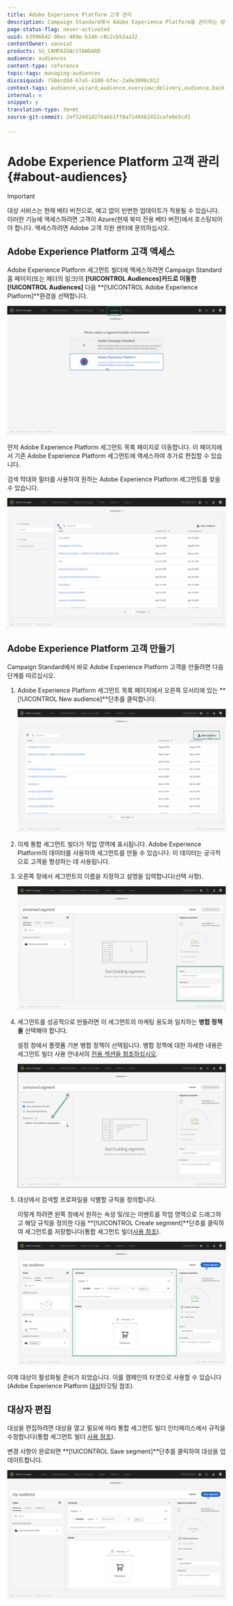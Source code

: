 ```yaml
---
title: Adobe Experience Platform 고객 관리
description: Campaign Standard에서 Adobe Experience Platform을 관리하는 방법을 살펴보십시오.
page-status-flag: never-activated
uuid: b3996642-96ec-489e-b146-c8c2cb52aa32
contentOwner: sauviat
products: SG_CAMPAIGN/STANDARD
audience: audiences
content-type: reference
topic-tags: managing-audiences
discoiquuid: 750ecd8d-67a5-4180-bfec-2a8e3098c812
context-tags: audience,wizard;audience,overview;delivery,audience,back
internal: n
snippet: y
translation-type: tm+mt
source-git-commit: 2ef524d1d276abb1ff0a7149462452cafe8e5cd3

---
```



# Adobe Experience Platform 고객 관리 {#about-audiences}

>[!IMPORTANT]
>
>대상 서비스는 현재 베타 버전으로, 예고 없이 빈번한 업데이트가 적용될 수 있습니다. 이러한 기능에 액세스하려면 고객이 Azure(현재 북미 전용 베타 버전)에서 호스팅되어야 합니다. 액세스하려면 Adobe 고객 지원 센터에 문의하십시오.

## Adobe Experience Platform 고객 액세스

Adobe Experience Platform 세그먼트 빌더에 액세스하려면 Campaign Standard 홈 페이지(또는 헤더의 링크)의 **[!UICONTROL Audiences]**카드로 이동한**[!UICONTROL Audiences]** 다음 **[!UICONTROL Adobe Experience Platform]**환경을 선택합니다.

![](assets/aep_audiences_access.png)

먼저 Adobe Experience Platform 세그먼트 목록 페이지로 이동합니다. 이 페이지에서 기존 Adobe Experience Platform 세그먼트에 액세스하여 추가로 편집할 수 있습니다.

검색 막대와 필터를 사용하여 원하는 Adobe Experience Platform 세그먼트를 찾을 수 있습니다.

![](assets/aep_audiences_list.png)

## Adobe Experience Platform 고객 만들기

Campaign Standard에서 바로 Adobe Experience Platform 고객을 만들려면 다음 단계를 따르십시오.

1. Adobe Experience Platform 세그먼트 목록 페이지에서 오른쪽 모서리에 있는 **[!UICONTROL New audience]**단추를 클릭합니다.

   ![](assets/aep_audiences_creation_create.png)

1. 이제 통합 세그먼트 빌더가 작업 영역에 표시됩니다. Adobe Experience Platform의 데이터를 사용하여 세그먼트를 만들 수 있습니다. 이 데이터는 궁극적으로 고객을 형성하는 데 사용됩니다.

1. 오른쪽 창에서 세그먼트의 이름을 지정하고 설명을 입력합니다(선택 사항).

   ![](assets/aep_audiences_creation_edit_name.png)

1. 세그먼트를 성공적으로 만들려면 이 세그먼트의 마케팅 용도와 일치하는 **병합 정책을** 선택해야 합니다.

   설정 창에서 플랫폼 기본 병합 정책이 선택됩니다. 병합 정책에 대한 자세한 내용은 세그먼트 빌더 사용 안내서의 [전용 섹션을 참조하십시오](https://www.adobe.io/apis/experienceplatform/home/profile-identity-segmentation/profile-identity-segmentation-services.html#!api-specification/markdown/narrative/technical_overview/segmentation/segment-builder-guide.md).

   ![](assets/aep_audiences_mergepolicy.png)

1. 대상에서 검색할 프로파일을 식별할 규칙을 정의합니다.

   이렇게 하려면 왼쪽 창에서 원하는 속성 및/또는 이벤트를 작업 영역으로 드래그하고 해당 규칙을 정의한 다음 **[!UICONTROL Create segment]**단추를 클릭하여 세그먼트를 저장합니다(통합 세그먼트 빌더[사용 참조](../../audiences/using/aep-using-segment-builder.md)).

   ![](assets/aep_audiences_creation_query.png)

이제 대상이 활성화될 준비가 되었습니다. 이를 캠페인의 타겟으로 사용할 수 있습니다(Adobe Experience Platform [대상](../../automating/using/aep-targeting-audiences.md)타깃팅 참조).

## 대상자 편집

대상을 편집하려면 대상을 열고 필요에 따라 통합 세그먼트 빌더 인터페이스에서 규칙을 수정합니다(통합 세그먼트 빌더 [사용 참조](../../audiences/using/aep-using-segment-builder.md)).

변경 사항이 완료되면 **[!UICONTROL Save segment]**단추를 클릭하여 대상을 업데이트합니다.

![](assets/aep_audiences_editing.png)
